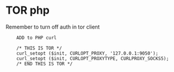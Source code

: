 TOR php
======

Remember to turn off auth in tor client


		ADD to PHP curl

		/* THIS IS TOR */
		curl_setopt ($init, CURLOPT_PROXY, '127.0.0.1:9050');
		curl_setopt ($init, CURLOPT_PROXYTYPE, CURLPROXY_SOCKS5);
		/* END THIS IS TOR */